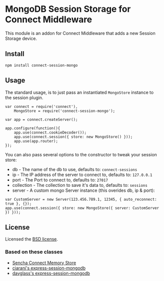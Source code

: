 # MongoDB Session Storage for Connect Middleware

This module is an addon for Connect Middleware that adds a new Session Storage device.


## Install

    npm install connect-session-mongo

## Usage

The standard usage, is to just pass an instantiated `MongoStore` instance to the session plugin. 

    var connect = require('connect'),
        MongoStore = require('connect-session-mongo');

    var app = connect.createServer();

    app.configure(function(){
        app.use(connect.cookieDecoder());
        app.use(connect.session({ store: new MongoStore() }));
        app.use(app.router);
    });

You can also pass several options to the constructor to tweak your session store:

* db - The name of the db to use, defaults to: `connect-sessions`
* ip - The IP address of the server to connect to, defaults to: `127.0.0.1`
* port - The Port to connect to, defaults to: `27017`
* collection - The collection to save it's data to, defaults to: `sessions`
* server - A custom mongo Server instance (this overides db, ip &amp; port):

<pre><code>var CustomServer = new Server(123.456.789.1, 12345, { auto_reconnect: true }, {});
app.use(connect.session({ store: new MongoStore({ server: CustomServer }) }));</code></pre>

## License

Licensed the [BSD license](https://github.com/zazengo/connect-session-mongo/blob/master/LICENSE).

### Based on these classes

* [Sencha Connect Memory Store](https://github.com/senchalabs/connect/tree/master/lib/connect/middleware/session/memory.js)
* [ciaranj's express-session-mongodb](https://github.com/ciaranj/express-session-mongodb)
* [davglass's express-session-mongodb](https://github.com/davglass/express-session-mongodb)
